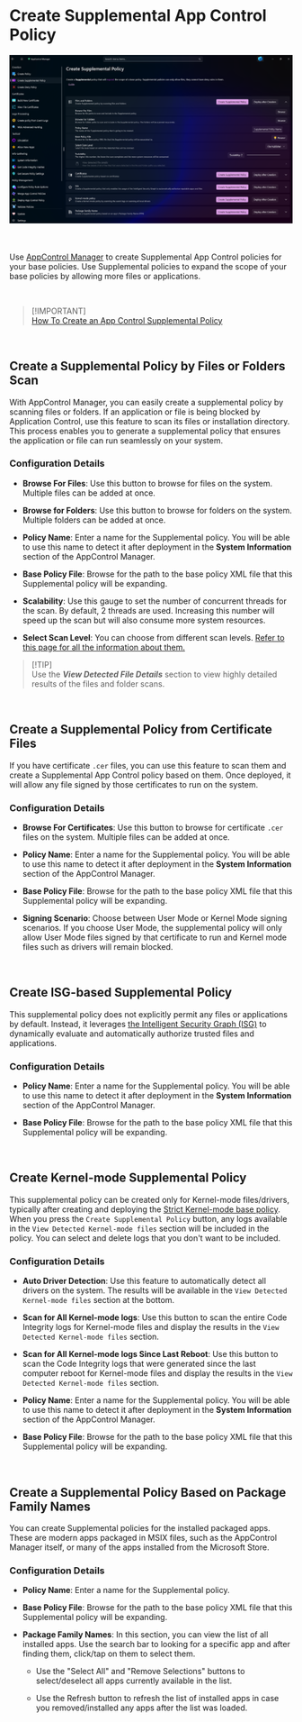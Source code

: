 # Create Supplemental App Control Policy

<div align="center">

<img src="https://raw.githubusercontent.com/HotCakeX/.github/refs/heads/main/Pictures/PNG%20and%20JPG/AppControl%20Manager%20page%20screenshots/Create%20Supplemental%20Policy.png" alt="AppControl Manager Application's Create Supplemental App Control Policy Page">

</div>

<br>

<br>

Use [AppControl Manager](https://github.com/HotCakeX/Harden-Windows-Security/wiki/AppControl-Manager) to create Supplemental App Control policies for your base policies. Use Supplemental policies to expand the scope of your base policies by allowing more files or applications.

<br>

> [!IMPORTANT]\
> [How To Create an App Control Supplemental Policy](https://github.com/HotCakeX/Harden-Windows-Security/wiki/How-To-Create-an-App-Control-Supplemental-Policy)

<br>

## Create a Supplemental Policy by Files or Folders Scan

With AppControl Manager, you can easily create a supplemental policy by scanning files or folders. If an application or file is being blocked by Application Control, use this feature to scan its files or installation directory. This process enables you to generate a supplemental policy that ensures the application or file can run seamlessly on your system.

### Configuration Details

- **Browse For Files**: Use this button to browse for files on the system. Multiple files can be added at once.

- **Browse for Folders**: Use this button to browse for folders on the system. Multiple folders can be added at once.

- **Policy Name**: Enter a name for the Supplemental policy. You will be able to use this name to detect it after deployment in the **System Information** section of the AppControl Manager.

- **Base Policy File**: Browse for the path to the base policy XML file that this Supplemental policy will be expanding.

- **Scalability**: Use this gauge to set the number of concurrent threads for the scan. By default, 2 threads are used. Increasing this number will speed up the scan but will also consume more system resources.

- **Select Scan Level**: You can choose from different scan levels. [Refer to this page for all the information about them.](https://github.com/HotCakeX/Harden-Windows-Security/wiki/WDAC-Rule-Levels-Comparison-and-Guide)

> [!TIP]\
> Use the _**View Detected File Details**_ section to view highly detailed results of the files and folder scans.

<br>

## Create a Supplemental Policy from Certificate Files

If you have certificate `.cer` files, you can use this feature to scan them and create a Supplemental App Control policy based on them. Once deployed, it will allow any file signed by those certificates to run on the system.

### Configuration Details

- **Browse For Certificates**: Use this button to browse for certificate `.cer` files on the system. Multiple files can be added at once.

- **Policy Name**: Enter a name for the Supplemental policy. You will be able to use this name to detect it after deployment in the **System Information** section of the AppControl Manager.

- **Base Policy File**: Browse for the path to the base policy XML file that this Supplemental policy will be expanding.

- **Signing Scenario**: Choose between User Mode or Kernel Mode signing scenarios. If you choose User Mode, the supplemental policy will only allow User Mode files signed by that certificate to run and Kernel mode files such as drivers will remain blocked.

<br>

## Create ISG-based Supplemental Policy

This supplemental policy does not explicitly permit any files or applications by default. Instead, it leverages [the Intelligent Security Graph (ISG)](https://learn.microsoft.com/en-us/windows/security/application-security/application-control/app-control-for-business/design/use-appcontrol-with-intelligent-security-graph#how-does-wdac-work-with-the-isg) to dynamically evaluate and automatically authorize trusted files and applications.

### Configuration Details

- **Policy Name**: Enter a name for the Supplemental policy. You will be able to use this name to detect it after deployment in the **System Information** section of the AppControl Manager.

- **Base Policy File**: Browse for the path to the base policy XML file that this Supplemental policy will be expanding.

<br>

## Create Kernel-mode Supplemental Policy

This supplemental policy can be created only for Kernel-mode files/drivers, typically after creating and deploying the [Strict Kernel-mode base policy](https://github.com/HotCakeX/Harden-Windows-Security/wiki/WDAC-policy-for-BYOVD-Kernel-mode-only-protection). When you press the `Create Supplemental Policy` button, any logs available in the `View Detected Kernel-mode files` section will be included in the policy. You can select and delete logs that you don't want to be included.

### Configuration Details

- **Auto Driver Detection**: Use this feature to automatically detect all drivers on the system. The results will be available in the `View Detected Kernel-mode files` section at the bottom.

- **Scan for All Kernel-mode logs**: Use this button to scan the entire Code Integrity logs for Kernel-mode files and display the results in the `View Detected Kernel-mode files` section.

- **Scan for All Kernel-mode logs Since Last Reboot**: Use this button to scan the Code Integrity logs that were generated since the last computer reboot for Kernel-mode files and display the results in the `View Detected Kernel-mode files` section.

- **Policy Name**: Enter a name for the Supplemental policy. You will be able to use this name to detect it after deployment in the **System Information** section of the AppControl Manager.

- **Base Policy File**: Browse for the path to the base policy XML file that this Supplemental policy will be expanding.

<br>

## Create a Supplemental Policy Based on Package Family Names

You can create Supplemental policies for the installed packaged apps. These are modern apps packaged in MSIX files, such as the AppControl Manager itself, or many of the apps installed from the Microsoft Store.

### Configuration Details

- **Policy Name**: Enter a name for the Supplemental policy.

- **Base Policy File**: Browse for the path to the base policy XML file that this Supplemental policy will be expanding.

- **Package Family Names**: In this section, you can view the list of all installed apps. Use the search bar to looking for a specific app and after finding them, click/tap on them to select them.

  - Use the "Select All" and "Remove Selections" buttons to select/deselect all apps currently available in the list.

  - Use the Refresh button to refresh the list of installed apps in case you removed/installed any apps after the list was loaded.

<br>
